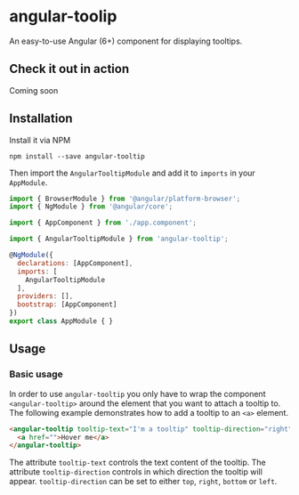 # angular-toolip

An easy-to-use Angular (6+) component for displaying tooltips.

## Check it out in action
Coming soon

## Installation

Install it via NPM

```shell
npm install --save angular-tooltip
```

Then import the `AngularTooltipModule` and add it to `imports` in your `AppModule`.

```javascript
import { BrowserModule } from '@angular/platform-browser';
import { NgModule } from '@angular/core';

import { AppComponent } from './app.component';

import { AngularTooltipModule } from 'angular-tooltip';

@NgModule({
  declarations: [AppComponent],
  imports: [
    AngularTooltipModule
  ],
  providers: [],
  bootstrap: [AppComponent]
})
export class AppModule { }
```

## Usage

### Basic usage
In order to use `angular-tooltip` you only have to wrap the component `<angular-tooltip>` around the element that you want to attach a tooltip to. The following example demonstrates how to add a tooltip to an `<a>` element.

```html
<angular-tooltip tooltip-text="I'm a tooltip" tooltip-direction="right">
  <a href="">Hover me</a>
</angular-tooltip>
```

The attribute `tooltip-text` controls the text content of the tooltip. The attribute `tooltip-direction` controls in which direction the tooltip will appear. `tooltip-direction` can be set to either `top`, `right`, `bottom` or `left`.
